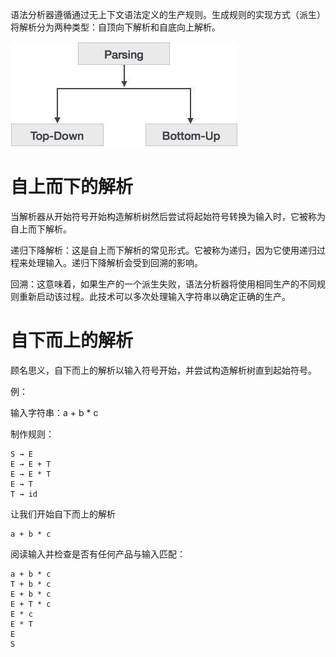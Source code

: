语法分析器遵循通过无上下文语法定义的生产规则。生成规则的实现方式（派生）将解析分为两种类型：自顶向下解析和自底向上解析。

![](./images/types_of_parser.jpg)

# 自上而下的解析
当解析器从开始符号开始构造解析树然后尝试将起始符号转换为输入时，它被称为自上而下解析。

递归下降解析：这是自上而下解析的常见形式。它被称为递归，因为它使用递归过程来处理输入。递归下降解析会受到回溯的影响。

回溯：这意味着，如果生产的一个派生失败，语法分析器将使用相同生产的不同规则重新启动该过程。此技术可以多次处理输入字符串以确定正确的生产。

# 自下而上的解析
顾名思义，自下而上的解析以输入符号开始，并尝试构造解析树直到起始符号。

例：

输入字符串：a + b * c

制作规则：
```
S → E
E → E + T
E → E * T
E → T
T → id
```
让我们开始自下而上的解析
```
a + b * c
```
阅读输入并检查是否有任何产品与输入匹配：
```
a + b * c
T + b * c
E + b * c
E + T * c
E * c
E * T
E
S
```
